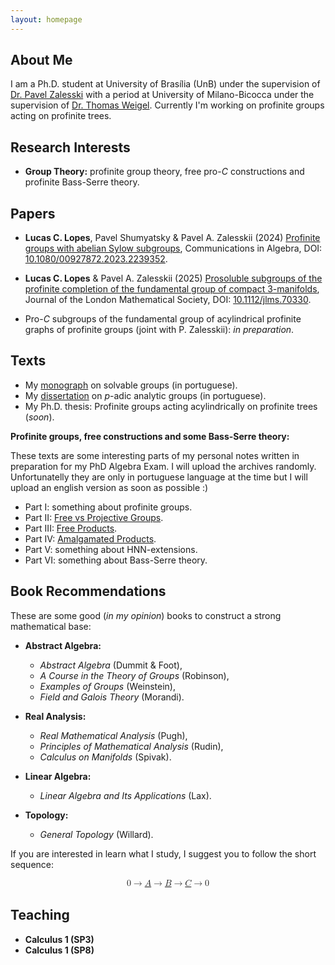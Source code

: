 ```yaml
---
layout: homepage
---
```


## About Me

I am a Ph.D. student at University of Brasília (UnB) under the supervision of <a href="https://www.mat.unb.br/pz">Dr. Pavel Zalesski</a> with a period at University of Milano-Bicocca under the supervision of <a href="https://www.unimib.it/thomas-stefan-weigel">Dr. Thomas Weigel</a>. Currently I'm working on profinite groups acting on profinite trees.

## Research Interests

- **Group Theory:** profinite group theory, free pro-*C* constructions and profinite Bass-Serre theory.

## Papers

- **Lucas C. Lopes**, Pavel Shumyatsky & Pavel A. Zalesskii (2024) <a href="https://docs.google.com/viewer?url=https://github.com/lcorrealopes/home/raw/main/assets/files/Paper1LSZ.pdf">Profinite groups with abelian Sylow subgroups</a>, Communications in Algebra, DOI: <a href="https://doi.org/10.1080/00927872.2023.2239352">10.1080/00927872.2023.2239352</a>.

- **Lucas C. Lopes** & Pavel A. Zalesskii (2025) <a href="https://londmathsoc.onlinelibrary.wiley.com/doi/10.1112/jlms.70330">Prosoluble subgroups of the profinite completion of the fundamental group of compact 3-manifolds</a>, Journal of the London Mathematical Society, DOI: <a href="https://doi.org/10.1112/jlms.70330">10.1112/jlms.70330</a>.

- Pro-*C* subgroups of the fundamental group of acylindrical profinite graphs of profinite groups (joint with P. Zalesskii): *in preparation*.
 
## Texts

- My <a href="https://docs.google.com/viewer?url=https://github.com/lcorrealopes/home/raw/main/assets/files/monograph.pdf">monograph</a> on solvable groups (in portuguese).
- My <a href="https://docs.google.com/viewer?url=https://github.com/lcorrealopes/home/raw/main/assets/files/thesis.pdf">dissertation</a> on *p*-adic analytic groups (in portuguese).
- My Ph.D. thesis: Profinite groups acting acylindrically on profinite trees (*soon*).

**Profinite groups, free constructions and some Bass-Serre theory:**

These texts are some interesting parts of my personal notes written in preparation for my PhD Algebra Exam. I will upload the archives randomly. Unfortunatelly they are only in portuguese language at the time but I will upload an english version as soon as possible :)

- Part I: something about profinite groups.
- Part II: <a href="https://docs.google.com/viewer?url=https://github.com/lcorrealopes/home/raw/main/assets/files/Free-Projective.pdf">Free vs Projective Groups</a>.
- Part III: <a href="https://docs.google.com/viewer?url=https://github.com/lcorrealopes/home/raw/main/assets/files/Free product.pdf">Free Products</a>.
- Part IV: <a href="https://docs.google.com/viewer?url=https://github.com/lcorrealopes/home/raw/main/assets/files/Amalgamated product.pdf">Amalgamated Products</a>.
- Part V: something about HNN-extensions.
- Part VI: something about Bass-Serre theory.

## Book Recommendations

These are some good (*in my opinion*) books to construct a strong mathematical base:

- **Abstract Algebra:**
  - *Abstract Algebra* (Dummit & Foot),
  - *A Course in the Theory of Groups* (Robinson),
  - *Examples of Groups* (Weinstein),
  - *Field and Galois Theory* (Morandi).

- **Real Analysis:**
  - *Real Mathematical Analysis* (Pugh),
  - *Principles of Mathematical Analysis* (Rudin),
  - *Calculus on Manifolds* (Spivak).

- **Linear Algebra:**
  - *Linear Algebra and Its Applications* (Lax).

- **Topology:**
  - *General Topology* (Willard).

If you are interested in learn what I study, I suggest you to follow the short sequence: 

<math display="block" xmlns="http://www.w3.org/1998/Math/MathML">
  <mrow>
    <mn>0</mn>
    <mo>→</mo>
    <mi><a href="https://link.springer.com/book/10.1007/978-3-642-61856-7">A</a></mi>
    <mo>→</mo>
    <mi><a href="https://link.springer.com/book/10.1007/978-3-642-01642-4">B</a></mi>
    <mo>→</mo>
    <mi><a href="https://link.springer.com/book/10.1007/978-3-319-61199-0">C</a></mi>
    <mo>→</mo>
    <mn>0</mn>
  </mrow>
</math>

## Teaching

- **Calculus 1 (SP3)**
- **Calculus 1 (SP8)**
 
